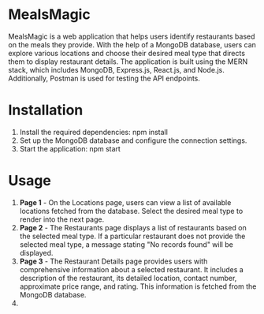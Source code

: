 # MealsMagic  
MealsMagic is a web application that helps users identify restaurants based on the meals they provide. With the help of a MongoDB database, users can explore various locations and choose their desired meal type that directs them to display restaurant details. The application is built using the MERN stack, which includes MongoDB, Express.js, React.js, and Node.js. Additionally, Postman is used for testing the API endpoints.  
# Installation 
1. Install the required dependencies: npm install  
2. Set up the MongoDB database and configure the connection settings.
3. Start the application: npm start  
# Usage  
1. **Page 1** - On the Locations page, users can view a list of available locations fetched from the database. Select the desired meal type to render into the next page.  
2. **Page 2**  - The Restaurants page displays a list of restaurants based on the selected meal type.  If a particular restaurant does not provide the selected meal type, a message stating "No records found" will be displayed.  
3. **Page 3** - The Restaurant Details page provides users with comprehensive information about a selected restaurant. It includes a description of the restaurant, its detailed location, contact number, approximate price range, and rating. This information is fetched from the MongoDB database.  
4. 



